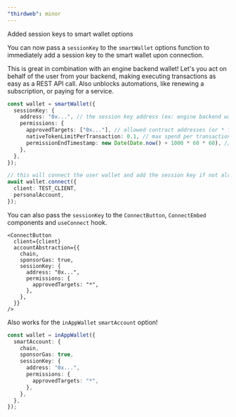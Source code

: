 ```yaml
---
"thirdweb": minor
---
```


Added session keys to smart wallet options

You can now pass a `sessionKey` to the `smartWallet` options function to immediately add a session key to the smart wallet upon connection.

This is great in combination with an engine backend wallet! Let's you act on behalf of the user from your backend, making executing transactions as easy as a REST API call. Also unblocks automations, like renewing a subscription, or paying for a service.

```ts
const wallet = smartWallet({
  sessionKey: {
    address: "0x...", // the session key address (ex: engine backend wallet)
    permissions: {
      approvedTargets: ["0x..."], // allowed contract addresses (or * for all)
      nativeTokenLimitPerTransaction: 0.1, // max spend per transaction in ETH
      permissionEndTimestamp: new Date(Date.now() + 1000 * 60 * 60), // expiration date
    },
  },
});

// this will connect the user wallet and add the session key if not already added
await wallet.connect({
  client: TEST_CLIENT,
  personalAccount,
});
```

You can also pass the `sessionKey` to the `ConnectButton`, `ConnectEmbed` components and `useConnect` hook.

```tsx
<ConnectButton
  client={client}
  accountAbstraction={{
    chain,
    sponsorGas: true,
    sessionKey: {
      address: "0x...",
      permissions: {
        approvedTargets: "*",
      },
    },
  }}
/>
```

Also works for the `inAppWallet` `smartAccount` option!

```ts
const wallet = inAppWallet({
  smartAccount: {
    chain,
    sponsorGas: true,
    sessionKey: {
      address: "0x...",
      permissions: {
        approvedTargets: "*",
      },
    },
  },
});
```
